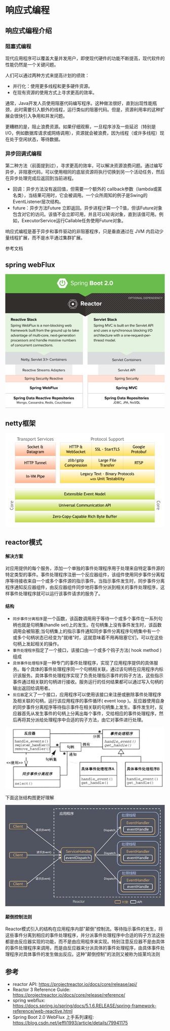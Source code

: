 # 响应式编程


## 响应式编程介绍


### 阻塞式编程

现代应用程序可以覆盖大量并发用户，即使现代硬件的功能不断提高，现代软件的性能仍然是一个关键问题。

人们可以通过两种方式来提高计划的绩效：

+ 并行化：使用更多线程和更多硬件资源。
+ 在现有资源的使用方式上寻求更高的效率。

通常，Java开发人员使用阻塞代码编写程序。这种做法很好，直到出现性能瓶颈，此时需要引入额外的线程，运行类似的阻塞代码。但是，资源利用率的这种扩展会很快引入争用和并发问题。

更糟糕的是，阻止浪费资源。如果仔细观察，一旦程序涉及一些延迟（特别是I/O，例如数据库请求或网络调用），资源就会被浪费，因为线程（或许多线程）现在处于空闲状态，等待数据。


### 异步回调式编程

第二种方法（前面提到过），寻求更高的效率，可以解决资源浪费问题。通过编写异步，非阻塞代码，可以使用相同的底层资源将执行切换到另一个活动任务，然后在异步处理完成后返回到当前进程。

+ 回调：异步方法没有返回值，但需要一个额外的 callback参数（lambda或匿名类），当结果可用时，它会被调用。一个众所周知的例子是Swing的EventListener层次结构。
+ future：异步方法Future<T> 立即返回。异步进程计算一个T值，但该Future对象包含对它的访问。该值不会立即可用，并且可以轮询对象，直到该值可用。例如，ExecutorService运行Callable<T>任务使用Future对象。

响应式编程是基于异步和事件驱动的非阻塞程序，只是垂直通过在 JVM 内启动少量线程扩展，而不是水平通过集群扩展。


参考文档



## spring webFlux


![](assets/markdown-img-paste-20190412105940479.png)

## netty框架


![](assets/markdown-img-paste-20190412105001922.png)

## reactor模式

#### 解决方案
对应用提供的每个服务，添加一个单独的事件处理程序用于处理来自特定事件源的特定类型的事件。事件处理程序注册一个反应器组件，该组件使用同步事件分离程序等待接收来自一个或多个事件源的指示事件。当指示事件发生时，同步事件分离程序通知反应器组件，由反应器组件同步地将事件分派到相关的事件处理程序，这样事件处理程序就可以运行该事件请求的服务了。

#### 结构
+ `同步事件分离程序`是一个函数，该函数调用用于等待一个或多个事件在一系列句柄也就是句柄集(handle set)上的发生。在句柄集上没有事件发生时，该函数调用会被阻塞;当句柄集上的指示事件通知同步事件分离程序句柄集中有一个或多个句柄状态已经变为"就绪"时，这就意味着不用再阻塞它们，可以在这些句柄上发起相关的操作。
+ `事件处理程序`指定了一个接口，该接口由一个或多个钩子方法( hook method )组成
+ `具体事件处理程序`是一种专门的事件处理程序，实现了应用程序提供的具体服务。每个具体的事件处理程序同一个句柄相关联，通过该句柄在应用程序内标识该服务。具体事件处理程序实现了负责处理指示事件的钩子方法，这些指示事件通过相关联的句柄进行接收。服务运行的任何结果都可以通过写入句柄的输出返回给调用者。
+ `反应器`定义了一个接口，应用程序可以使用该接口来注册或删除事件处理程序及相关联的句柄，运行该应用程序的事件循环( event loop )。反应器使用自身的同步事件分离程序等待指示事件在相关联的句柄集上发生。事件发生时，反应器首先从发生事件的句柄上分离出每个事件，交给相应的事件处理程序，然后再将其分派给处理程序中合适的钩子方法，由它对事件进行处理。


![](assets/markdown-img-paste-2019041210571940.png)

下面这张结构图更好理解


![](assets/markdown-img-paste-20190412111954361.png)

#### 颠倒控制法则
Reactor模式引入的结构在应用程序内部"颠倒"控制流。等待指示事件的发生，将这些事件分离到相应的事件处理程序，并分派事件处理程序中合适的钩子方法这些都是由反应器实现的功能，而不是由应用程序来实现。特别注意反应器不是由具体的事件处理程序来调用，而是由反应器来分派具体的事件处理程序，由具体事件处理程序对具体事件的发生做出反应。这种"颠倒控制"的法则又被称为妓莱坞法则

## 参考

+ reactor API: https://projectreactor.io/docs/core/release/api/
+ Reactor 3 Reference Guide: https://projectreactor.io/docs/core/release/reference/
+ spring webflux: https://docs.spring.io/spring/docs/5.1.6.RELEASE/spring-framework-reference/web-reactive.html
+ Spring Boot 2.0 WebFlux 上手系列课程: https://blog.csdn.net/jeffli1993/article/details/79941175

